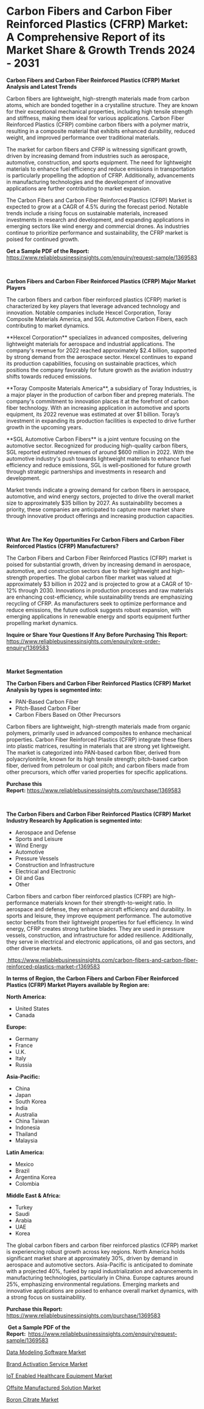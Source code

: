 <p><h1>Carbon Fibers and Carbon Fiber Reinforced Plastics (CFRP) Market: A Comprehensive Report of its Market Share & Growth Trends 2024 - 2031</h1></p><p><strong>Carbon Fibers and Carbon Fiber Reinforced Plastics (CFRP) Market Analysis and Latest Trends</strong></p>
<p><p>Carbon fibers are lightweight, high-strength materials made from carbon atoms, which are bonded together in a crystalline structure. They are known for their exceptional mechanical properties, including high tensile strength and stiffness, making them ideal for various applications. Carbon Fiber Reinforced Plastics (CFRP) combine carbon fibers with a polymer matrix, resulting in a composite material that exhibits enhanced durability, reduced weight, and improved performance over traditional materials.</p><p>The market for carbon fibers and CFRP is witnessing significant growth, driven by increasing demand from industries such as aerospace, automotive, construction, and sports equipment. The need for lightweight materials to enhance fuel efficiency and reduce emissions in transportation is particularly propelling the adoption of CFRP. Additionally, advancements in manufacturing technologies and the development of innovative applications are further contributing to market expansion.</p><p>The Carbon Fibers and Carbon Fiber Reinforced Plastics (CFRP) Market is expected to grow at a CAGR of 4.5% during the forecast period. Notable trends include a rising focus on sustainable materials, increased investments in research and development, and expanding applications in emerging sectors like wind energy and commercial drones. As industries continue to prioritize performance and sustainability, the CFRP market is poised for continued growth.</p></p>
<p><strong>Get a Sample PDF of the Report:&nbsp;</strong> <a href="https://www.reliablebusinessinsights.com/enquiry/request-sample/1369583?utm_campaign=116&utm_medium=2&utm_source=Github&utm_content=ia&utm_term=06122024&utm_id=carbon-fibers-and-carbon-fiber-reinforced-plastics-cfrp">https://www.reliablebusinessinsights.com/enquiry/request-sample/1369583</a></p>
<p>&nbsp;</p>
<p><strong>Carbon Fibers and Carbon Fiber Reinforced Plastics (CFRP) Major Market Players</strong></p>
<p><p>The carbon fibers and carbon fiber reinforced plastics (CFRP) market is characterized by key players that leverage advanced technology and innovation. Notable companies include Hexcel Corporation, Toray Composite Materials America, and SGL Automotive Carbon Fibers, each contributing to market dynamics.</p><p>**Hexcel Corporation** specializes in advanced composites, delivering lightweight materials for aerospace and industrial applications. The company's revenue for 2022 reached approximately $2.4 billion, supported by strong demand from the aerospace sector. Hexcel continues to expand its production capabilities, focusing on sustainable practices, which positions the company favorably for future growth as the aviation industry shifts towards reduced emissions.</p><p>**Toray Composite Materials America**, a subsidiary of Toray Industries, is a major player in the production of carbon fiber and prepreg materials. The company's commitment to innovation places it at the forefront of carbon fiber technology. With an increasing application in automotive and sports equipment, its 2022 revenue was estimated at over $1 billion. Toray’s investment in expanding its production facilities is expected to drive further growth in the upcoming years.</p><p>**SGL Automotive Carbon Fibers** is a joint venture focusing on the automotive sector. Recognized for producing high-quality carbon fibers, SGL reported estimated revenues of around $600 million in 2022. With the automotive industry's push towards lightweight materials to enhance fuel efficiency and reduce emissions, SGL is well-positioned for future growth through strategic partnerships and investments in research and development.</p><p>Market trends indicate a growing demand for carbon fibers in aerospace, automotive, and wind energy sectors, projected to drive the overall market size to approximately $35 billion by 2027. As sustainability becomes a priority, these companies are anticipated to capture more market share through innovative product offerings and increasing production capacities.</p></p>
<p>&nbsp;</p>
<p><strong>What Are The Key Opportunities For Carbon Fibers and Carbon Fiber Reinforced Plastics (CFRP) Manufacturers?</strong></p>
<p><p>The Carbon Fibers and Carbon Fiber Reinforced Plastics (CFRP) market is poised for substantial growth, driven by increasing demand in aerospace, automotive, and construction sectors due to their lightweight and high-strength properties. The global carbon fiber market was valued at approximately $3 billion in 2022 and is projected to grow at a CAGR of 10-12% through 2030. Innovations in production processes and raw materials are enhancing cost-efficiency, while sustainability trends are emphasizing recycling of CFRP. As manufacturers seek to optimize performance and reduce emissions, the future outlook suggests robust expansion, with emerging applications in renewable energy and sports equipment further propelling market dynamics.</p></p>
<p><strong>Inquire or Share Your Questions If Any Before Purchasing This Report:</strong> <a href="https://www.reliablebusinessinsights.com/enquiry/pre-order-enquiry/1369583?utm_campaign=116&utm_medium=2&utm_source=Github&utm_content=ia&utm_term=06122024&utm_id=carbon-fibers-and-carbon-fiber-reinforced-plastics-cfrp">https://www.reliablebusinessinsights.com/enquiry/pre-order-enquiry/1369583</a></p>
<p>&nbsp;</p>
<p><strong>Market Segmentation</strong></p>
<p><strong>The Carbon Fibers and Carbon Fiber Reinforced Plastics (CFRP) Market Analysis by types is segmented into:</strong></p>
<p><ul><li>PAN-Based Carbon Fiber</li><li>Pitch-Based Carbon Fiber</li><li>Carbon Fibers Based on Other Precursors</li></ul></p>
<p><p>Carbon fibers are lightweight, high-strength materials made from organic polymers, primarily used in advanced composites to enhance mechanical properties. Carbon Fiber Reinforced Plastics (CFRP) integrate these fibers into plastic matrices, resulting in materials that are strong yet lightweight. The market is categorized into PAN-based carbon fiber, derived from polyacrylonitrile, known for its high tensile strength; pitch-based carbon fiber, derived from petroleum or coal pitch; and carbon fibers made from other precursors, which offer varied properties for specific applications.</p></p>
<p><strong>Purchase this Report:&nbsp;</strong><a href="https://www.reliablebusinessinsights.com/purchase/1369583?utm_campaign=116&utm_medium=2&utm_source=Github&utm_content=ia&utm_term=06122024&utm_id=carbon-fibers-and-carbon-fiber-reinforced-plastics-cfrp">https://www.reliablebusinessinsights.com/purchase/1369583</a></p>
<p>&nbsp;</p>
<p><strong>The Carbon Fibers and Carbon Fiber Reinforced Plastics (CFRP) Market Industry Research by Application is segmented into:</strong></p>
<p><ul><li>Aerospace and Defense</li><li>Sports and Leisure</li><li>Wind Energy</li><li>Automotive</li><li>Pressure Vessels</li><li>Construction and Infrastructure</li><li>Electrical and Electronic</li><li>Oil and Gas</li><li>Other</li></ul></p>
<p><p>Carbon fibers and carbon fiber reinforced plastics (CFRP) are high-performance materials known for their strength-to-weight ratio. In aerospace and defense, they enhance aircraft efficiency and durability. In sports and leisure, they improve equipment performance. The automotive sector benefits from their lightweight properties for fuel efficiency. In wind energy, CFRP creates strong turbine blades. They are used in pressure vessels, construction, and infrastructure for added resilience. Additionally, they serve in electrical and electronic applications, oil and gas sectors, and other diverse markets.</p></p>
<p><a href="https://www.reliablebusinessinsights.com/carbon-fibers-and-carbon-fiber-reinforced-plastics-market-r1369583?utm_campaign=116&utm_medium=2&utm_source=Github&utm_content=ia&utm_term=06122024&utm_id=carbon-fibers-and-carbon-fiber-reinforced-plastics-cfrp">&nbsp;https://www.reliablebusinessinsights.com/carbon-fibers-and-carbon-fiber-reinforced-plastics-market-r1369583</a></p>
<p><strong>In terms of Region, the Carbon Fibers and Carbon Fiber Reinforced Plastics (CFRP) Market Players available by Region are:</strong></p>
<p>
    <p> <strong> North America: </strong>
        <ul>
            <li>United States</li>
            <li>Canada</li>
        </ul>
        </p> 
    <p> <strong> Europe: </strong>
        <ul>
            <li>Germany</li>
            <li>France</li>
            <li>U.K.</li>
            <li>Italy</li>
            <li>Russia</li>
        </ul>
        </p> 
    <p> <strong> Asia-Pacific: </strong>
        <ul>
            <li>China</li>
            <li>Japan</li>
            <li>South Korea</li>
            <li>India</li>
            <li>Australia</li>
            <li>China Taiwan</li>
            <li>Indonesia</li>
            <li>Thailand</li>
            <li>Malaysia</li>
        </ul>
        </p> 
    <p> <strong> Latin America: </strong>
        <ul>
            <li>Mexico</li>
            <li>Brazil</li>
            <li>Argentina Korea</li>
            <li>Colombia</li>
        </ul>
        </p> 
    <p> <strong> Middle East & Africa: </strong>
        <ul>
            <li>Turkey</li>
            <li>Saudi</li>
            <li>Arabia</li>
            <li>UAE</li>
            <li>Korea</li>
        </ul>
    </p>
    </p>
<p><p>The global carbon fibers and carbon fiber reinforced plastics (CFRP) market is experiencing robust growth across key regions. North America holds significant market share at approximately 30%, driven by demand in aerospace and automotive sectors. Asia-Pacific is anticipated to dominate with a projected 40%, fueled by rapid industrialization and advancements in manufacturing technologies, particularly in China. Europe captures around 25%, emphasizing environmental regulations. Emerging markets and innovative applications are poised to enhance overall market dynamics, with a strong focus on sustainability.</p></p>
<p><strong>Purchase this Report: </strong><a href="https://www.reliablebusinessinsights.com/purchase/1369583?utm_campaign=116&utm_medium=2&utm_source=Github&utm_content=ia&utm_term=06122024&utm_id=carbon-fibers-and-carbon-fiber-reinforced-plastics-cfrp">https://www.reliablebusinessinsights.com/purchase/1369583</a></p>
<p>&nbsp;<strong>Get a Sample PDF of the Report:&nbsp;&nbsp;</strong><a href="https://www.reliablebusinessinsights.com/enquiry/request-sample/1369583?utm_campaign=116&utm_medium=2&utm_source=Github&utm_content=ia&utm_term=06122024&utm_id=carbon-fibers-and-carbon-fiber-reinforced-plastics-cfrp">https://www.reliablebusinessinsights.com/enquiry/request-sample/1369583</a></p>
<p><strong></strong></p>
<p><p><a href="https://www.linkedin.com/pulse/in-depth-analysis-data-modeling-software-market-size-share-mnspe?utm_campaign=116&utm_medium=2&utm_source=Github&utm_content=ia&utm_term=06122024&utm_id=carbon-fibers-and-carbon-fiber-reinforced-plastics-cfrp">Data Modeling Software Market</a></p><p><a href="https://www.linkedin.com/pulse/market-trends-report-analyzing-brand-activation-service-markets-hl8se?utm_campaign=116&utm_medium=2&utm_source=Github&utm_content=ia&utm_term=06122024&utm_id=carbon-fibers-and-carbon-fiber-reinforced-plastics-cfrp">Brand Activation Service Market</a></p><p><a href="https://github.com/soltihoney74575/Market-Research-Report-List-1/blob/main/iot-enabled-healthcare-equipment-market.md?utm_campaign=116&utm_medium=2&utm_source=Github&utm_content=ia&utm_term=06122024&utm_id=carbon-fibers-and-carbon-fiber-reinforced-plastics-cfrp">IoT Enabled Healthcare Equipment Market</a></p><p><a href="https://issuu.com/reportprime-2/docs/offsite-manufactured-solution-market-size-2030.ppt?utm_campaign=116&utm_medium=2&utm_source=Github&utm_content=ia&utm_term=06122024&utm_id=carbon-fibers-and-carbon-fiber-reinforced-plastics-cfrp">Offsite Manufactured Solution Market</a></p><p><a href="https://issuu.com/reportprime-2/docs/boron-citrate-market-size-2030.pptx?utm_campaign=116&utm_medium=2&utm_source=Github&utm_content=ia&utm_term=06122024&utm_id=carbon-fibers-and-carbon-fiber-reinforced-plastics-cfrp">Boron Citrate Market</a></p></p>